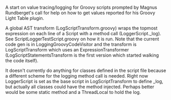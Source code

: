 A start on value tracing/logging for Groovy scripts prompted by Magnus Rundberget's
call for help on how to get values reported for his Groovy Light Table plugin.

A global AST transform (LogScriptTransform.groovy) wraps the topmost expression 
on each line of a Script with a method call (LoggerScript._log).  See ScriptLoggerTestScript.groovy
on how it is run.  Note that the current code gen is in LoggingGroovyCodeVisitor and the 
transform is LogScriptTransform which uses an ExpressionTransformer (LogScriptStatementsTransform
is the first version which started walking the code itself).  

It doesn't currently do anything for classes defined in the script file because a different scheme 
for the logging method call is needed.  Right now LoggerScript is set as the base script in
LogScriptTransform to define _log, but actually all classes could have the method injected.
Perhaps better would be some static method and a ThreadLocal to hold the log.
